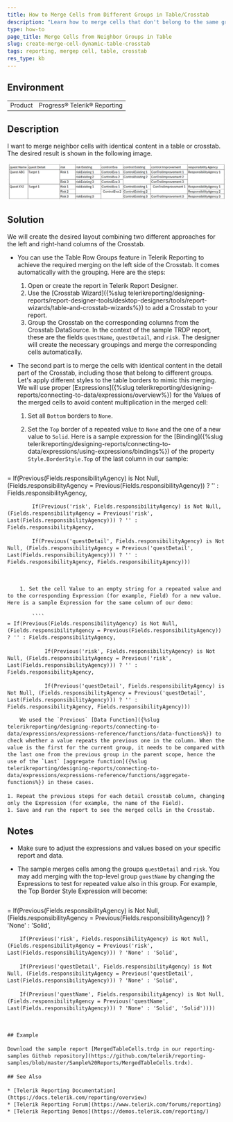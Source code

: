 ```yaml
---
title: How to Merge Cells from Different Groups in Table/Crosstab
description: "Learn how to merge cells that don't belong to the same group in a table or crosstab using Telerik Reporting."
type: how-to
page_title: Merge Cells from Neighbor Groups in Table
slug: create-merge-cell-dynamic-table-crosstab
tags: reporting, mergeр cell, table, crosstab
res_type: kb
---
```


## Environment

<table>
	<tbody>
		<tr>
			<td>Product</td>
			<td>Progress® Telerik® Reporting</td>
		</tr>
	</tbody>
</table>

## Description

I want to merge neighbor cells with identical content in a table or crosstab. The desired result is shown in the following image.

![Merged neighbor table cells with identical content.](images/Need-Result-Merged-Cells.png)

## Solution

We will create the desired layout combining two different approaches for the left and right-hand columns of the Crosstab.

* You can use the Table Row Groups feature in Telerik Reporting to achieve the required merging on the left side of the Crosstab. It comes automatically with the grouping. Here are the steps:

	1. Open or create the report in Telerik Report Designer.
	1. Use the [Crosstab Wizard]({%slug telerikreporting/designing-reports/report-designer-tools/desktop-designers/tools/report-wizards/table-and-crosstab-wizards%}) to add a Crosstab to your report.
	1. Group the Crosstab on the corresponding columns from the Crosstab DataSource. In the context of the sample TRDP report, these are the fields `questName`, `questDetail`, and `risk`. The designer will create the necessary groupings and merge the corresponding cells automatically.

* The second part is to merge the cells with identical content in the detail part of the Crosstab, including those that belong to different groups. Let's apply different styles to the table borders to mimic this merging. We will use proper [Expressions]({%slug telerikreporting/designing-reports/connecting-to-data/expressions/overview%}) for the Values of the merged cells to avoid content multiplication in the merged cell:

	1. Set all `Bottom` borders to `None`.
	1. Set the `Top` border of a repeated value to `None` and the one of a new value to `Solid`. Here is a sample expression for the [Binding]({%slug telerikreporting/designing-reports/connecting-to-data/expressions/using-expressions/bindings%}) of the property `Style.BorderStyle.Top` of the last column in our sample:

		````Expression
= If(Previous(Fields.responsibilityAgency) is Not Null, (Fields.responsibilityAgency = Previous(Fields.responsibilityAgency)) ? '' : Fields.responsibilityAgency,

			If(Previous('risk', Fields.responsibilityAgency) is Not Null, (Fields.responsibilityAgency = Previous('risk', Last(Fields.responsibilityAgency))) ? '' : Fields.responsibilityAgency,

			If(Previous('questDetail', Fields.responsibilityAgency) is Not Null, (Fields.responsibilityAgency = Previous('questDetail', Last(Fields.responsibilityAgency))) ? '' : Fields.responsibilityAgency, Fields.responsibilityAgency)))
````


	1. Set the cell Value to an empty string for a repeated value and to the corresponding Expression (for example, Field) for a new value. Here is a sample Expression for the same column of our demo:

		````
= If(Previous(Fields.responsibilityAgency) is Not Null, (Fields.responsibilityAgency = Previous(Fields.responsibilityAgency)) ? '' : Fields.responsibilityAgency,

			If(Previous('risk', Fields.responsibilityAgency) is Not Null, (Fields.responsibilityAgency = Previous('risk', Last(Fields.responsibilityAgency))) ? '' : Fields.responsibilityAgency,

			If(Previous('questDetail', Fields.responsibilityAgency) is Not Null, (Fields.responsibilityAgency = Previous('questDetail', Last(Fields.responsibilityAgency))) ? '' : Fields.responsibilityAgency, Fields.responsibilityAgency)))
````

		We used the `Previous` [Data Function]({%slug telerikreporting/designing-reports/connecting-to-data/expressions/expressions-reference/functions/data-functions%}) to check whether a value repeats the previous one in the column. When the value is the first for the current group, it needs to be compared with the last one from the previous group in the parent scope, hence the use of the `Last` [aggregate function]({%slug telerikreporting/designing-reports/connecting-to-data/expressions/expressions-reference/functions/aggregate-functions%}) in these cases.

	1. Repeat the previous steps for each detail crosstab column, changing only the Expression (for example, the name of the Field).
	1. Save and run the report to see the merged cells in the Crosstab.

## Notes

* Make sure to adjust the expressions and values based on your specific report and data.
* The sample merges cells among the groups `questDetail` and `risk`. You may add merging with the top-level group `guestName` by changing the Expressions to test for repeated value also in this group. For example, the Top Border Style Expression will become:

	````
= If(Previous(Fields.responsibilityAgency) is Not Null, (Fields.responsibilityAgency = Previous(Fields.responsibilityAgency)) ? 'None' : 'Solid',

		If(Previous('risk', Fields.responsibilityAgency) is Not Null, (Fields.responsibilityAgency = Previous('risk', Last(Fields.responsibilityAgency))) ? 'None' : 'Solid',

		If(Previous('questDetail', Fields.responsibilityAgency) is Not Null, (Fields.responsibilityAgency = Previous('questDetail', Last(Fields.responsibilityAgency))) ? 'None' : 'Solid',

		If(Previous('questName', Fields.responsibilityAgency) is Not Null, (Fields.responsibilityAgency = Previous('questName', Last(Fields.responsibilityAgency))) ? 'None' : 'Solid', 'Solid'))))
````


## Example

Download the sample report [MergedTableCells.trdp in our reporting-samples Github repository](https://github.com/telerik/reporting-samples/blob/master/Sample%20Reports/MergedTableCells.trdx).

## See Also

* [Telerik Reporting Documentation](https://docs.telerik.com/reporting/overview)
* [Telerik Reporting Forum](https://www.telerik.com/forums/reporting)
* [Telerik Reporting Demos](https://demos.telerik.com/reporting/)
